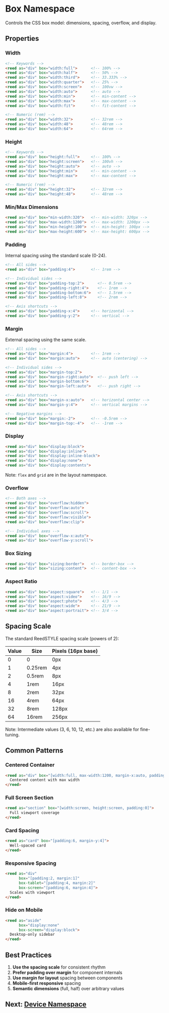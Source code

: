 # Box Namespace

Controls the CSS box model: dimensions, spacing, overflow, and display.

## Properties

### Width

```html
<!-- Keywords -->
<reed as="div" box="width:full">      <!-- 100% -->
<reed as="div" box="width:half">      <!-- 50% -->
<reed as="div" box="width:third">     <!-- 33.333% -->
<reed as="div" box="width:quarter">   <!-- 25% -->
<reed as="div" box="width:screen">    <!-- 100vw -->
<reed as="div" box="width:auto">      <!-- auto -->
<reed as="div" box="width:min">       <!-- min-content -->
<reed as="div" box="width:max">       <!-- max-content -->
<reed as="div" box="width:fit">       <!-- fit-content -->

<!-- Numeric (rem) -->
<reed as="div" box="width:32">        <!-- 32rem -->
<reed as="div" box="width:48">        <!-- 48rem -->
<reed as="div" box="width:64">        <!-- 64rem -->
```

### Height

```html
<!-- Keywords -->
<reed as="div" box="height:full">     <!-- 100% -->
<reed as="div" box="height:screen">   <!-- 100vh -->
<reed as="div" box="height:auto">     <!-- auto -->
<reed as="div" box="height:min">      <!-- min-content -->
<reed as="div" box="height:max">      <!-- max-content -->

<!-- Numeric (rem) -->
<reed as="div" box="height:32">       <!-- 32rem -->
<reed as="div" box="height:48">       <!-- 48rem -->
```

### Min/Max Dimensions

```html
<reed as="div" box="min-width:320">   <!-- min-width: 320px -->
<reed as="div" box="max-width:1200">  <!-- max-width: 1200px -->
<reed as="div" box="min-height:100">  <!-- min-height: 100px -->
<reed as="div" box="max-height:600">  <!-- max-height: 600px -->
```

### Padding

Internal spacing using the standard scale (0-24).

```html
<!-- All sides -->
<reed as="div" box="padding:4">       <!-- 1rem -->

<!-- Individual sides -->
<reed as="div" box="padding-top:2">      <!-- 0.5rem -->
<reed as="div" box="padding-right:4">    <!-- 1rem -->
<reed as="div" box="padding-bottom:6">   <!-- 1.5rem -->
<reed as="div" box="padding-left:8">     <!-- 2rem -->

<!-- Axis shortcuts -->
<reed as="div" box="padding-x:4">     <!-- horizontal -->
<reed as="div" box="padding-y:2">     <!-- vertical -->
```

### Margin

External spacing using the same scale.

```html
<!-- All sides -->
<reed as="div" box="margin:4">        <!-- 1rem -->
<reed as="div" box="margin:auto">     <!-- auto (centering) -->

<!-- Individual sides -->
<reed as="div" box="margin-top:2">
<reed as="div" box="margin-right:auto">  <!-- push left -->
<reed as="div" box="margin-bottom:6">
<reed as="div" box="margin-left:auto">   <!-- push right -->

<!-- Axis shortcuts -->
<reed as="div" box="margin-x:auto">   <!-- horizontal center -->
<reed as="div" box="margin-y:4">      <!-- vertical margins -->

<!-- Negative margins -->
<reed as="div" box="margin:-2">       <!-- -0.5rem -->
<reed as="div" box="margin-top:-4">   <!-- -1rem -->
```

### Display

```html
<reed as="div" box="display:block">
<reed as="div" box="display:inline">
<reed as="div" box="display:inline-block">
<reed as="div" box="display:none">
<reed as="div" box="display:contents">
```

Note: `flex` and `grid` are in the layout namespace.

### Overflow

```html
<!-- Both axes -->
<reed as="div" box="overflow:hidden">
<reed as="div" box="overflow:auto">
<reed as="div" box="overflow:scroll">
<reed as="div" box="overflow:visible">
<reed as="div" box="overflow:clip">

<!-- Individual axes -->
<reed as="div" box="overflow-x:auto">
<reed as="div" box="overflow-y:scroll">
```

### Box Sizing

```html
<reed as="div" box="sizing:border">   <!-- border-box -->
<reed as="div" box="sizing:content">  <!-- content-box -->
```

### Aspect Ratio

```html
<reed as="div" box="aspect:square">   <!-- 1/1 -->
<reed as="div" box="aspect:video">    <!-- 16/9 -->
<reed as="div" box="aspect:photo">    <!-- 4/3 -->
<reed as="div" box="aspect:wide">     <!-- 21/9 -->
<reed as="div" box="aspect:portrait"> <!-- 3/4 -->
```

## Spacing Scale

The standard ReedSTYLE spacing scale (powers of 2):

| Value | Size | Pixels (16px base) |
|-------|------|--------------------|
| 0 | 0 | 0px |
| 1 | 0.25rem | 4px |
| 2 | 0.5rem | 8px |
| 4 | 1rem | 16px |
| 8 | 2rem | 32px |
| 16 | 4rem | 64px |
| 32 | 8rem | 128px |
| 64 | 16rem | 256px |

Note: Intermediate values (3, 6, 10, 12, etc.) are also available for fine-tuning.

## Common Patterns

### Centered Container

```html
<reed as="div" box="[width:full, max-width:1200, margin-x:auto, padding-x:4]">
  Centered content with max width
</reed>
```

### Full Screen Section

```html
<reed as="section" box="[width:screen, height:screen, padding:0]">
  Full viewport coverage
</reed>
```

### Card Spacing

```html
<reed as="card" box="[padding:6, margin-y:4]">
  Well-spaced card
</reed>
```

### Responsive Spacing

```html
<reed as="div" 
      box="[padding:2, margin:1]"
      box-tablet="[padding:4, margin:2]"
      box-screen="[padding:6, margin:4]">
  Scales with viewport
</reed>
```

### Hide on Mobile

```html
<reed as="aside" 
      box="display:none"
      box-screen="display:block">
  Desktop-only sidebar
</reed>
```

## Best Practices

1. **Use the spacing scale** for consistent rhythm
2. **Prefer padding over margin** for component internals
3. **Use margin for layout** spacing between components
4. **Mobile-first responsive** spacing
5. **Semantic dimensions** (full, half) over arbitrary values

## Next: [Device Namespace](103-device.md)